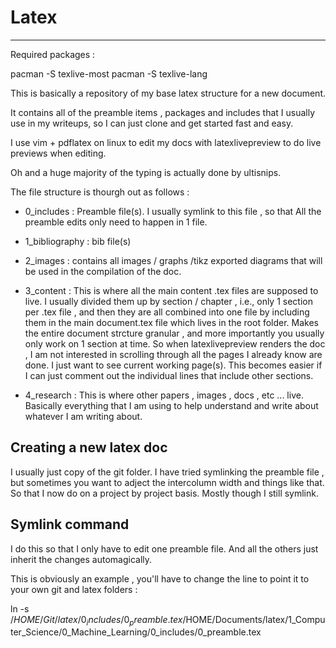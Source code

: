 # Latex
---

Required packages :

pacman -S texlive-most
pacman -S texlive-lang


This is basically a repository of my base latex structure for a new document.

It contains all of the preamble items , packages and includes that I usually
use in my writeups, so I can just clone and get started fast and easy.

I use vim + pdflatex on linux to edit my docs with latexlivepreview to do live
previews when editing.

Oh and a huge majority of the typing is actually done by ultisnips.

The file structure is thourgh out as follows :

 * 0_includes : Preamble file(s). I usually symlink to this file , so that All
 the preamble edits only need to happen in 1 file.

 * 1_bibliography : bib file(s)

 * 2_images : contains all images / graphs /tikz exported diagrams that will be
 used in the compilation of the doc.

 * 3_content : This is where all the main content .tex files are supposed to
 live. I usually divided them up by section / chapter , i.e., only 1 section
 per .tex file , and then they are all combined into one file by including them
 in the main document.tex file which lives in the root folder. Makes the entire
 document strcture granular , and more importantly you usually only work on 1
 section at time. So when latexlivepreview renders the doc , I am not
 interested in scrolling through all the pages I already know are done. I just
 want to see current working page(s). This becomes easier if I can just comment
 out the individual lines that include other sections.

 * 4_research : This is where other papers , images , docs , etc ... live.
 Basically everything that I am using to help understand and write about
 whatever I am writing about.


## Creating a new latex doc

I usually just copy of the git folder. I have tried symlinking the preamble file
, but sometimes you want to adject the intercolumn width and things like that.
So that I now do on a project by project basis. Mostly though I still symlink.

## Symlink command

I do this so that I only have to edit one preamble file. And all the others just
inherit the changes automagically.

This is obviously an example , you'll have to change the line to point it to
your own git and latex folders :

ln -s /$HOME/Git/latex/0_includes/0_preamble.tex /$HOME/Documents/latex/1_Computer_Science/0_Machine_Learning/0_includes/0_preamble.tex
